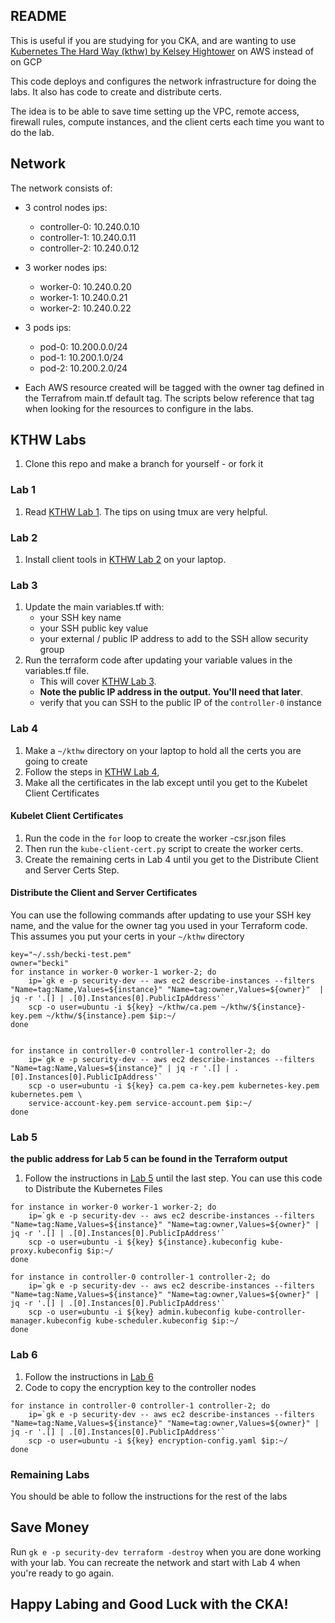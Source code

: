 
## README  

This is useful if you are studying for you CKA, and are wanting to use [Kubernetes The Hard Way (kthw) by Kelsey Hightower](https://github.com/kelseyhightower/kubernetes-the-hard-way) on AWS instead of on GCP

This code deploys and configures the network infrastructure for doing the labs. It also has code to create and distribute certs.  

The idea is to be able to save time setting up the VPC, remote access, firewall rules, compute instances, and the client certs each time you want to do the lab.   

## Network

The network consists of:

* 3 control nodes ips:
   - controller-0: 10.240.0.10
   - controller-1: 10.240.0.11
   - controller-2: 10.240.0.12
* 3 worker nodes ips: 
   - worker-0: 10.240.0.20
   - worker-1: 10.240.0.21
   - worker-2: 10.240.0.22
* 3 pods ips: 
   - pod-0: 10.200.0.0/24
   - pod-1: 10.200.1.0/24
   - pod-2: 10.200.2.0/24 

* Each AWS resource created will be tagged with the owner tag defined in the Terrafrom main.tf default tag. The scripts below reference that tag when looking for the resources to configure in the labs.

## KTHW Labs

1. Clone this repo and make a branch for yourself - or fork it

### Lab 1

1. Read [KTHW Lab 1](https://github.com/kelseyhightower/kubernetes-the-hard-way/blob/master/docs/01-prerequisites.md). The tips on using tmux are very helpful.

### Lab 2

1. Install client tools in [KTHW Lab 2](https://github.com/kelseyhightower/kubernetes-the-hard-way/blob/master/docs/02-client-tools.md) on your laptop.

### Lab 3

1. Update the main variables.tf with: 
   - your SSH key name
   - your SSH public key value
   - your external / public IP address to add to the SSH allow security group
1. Run the terraform code after updating your variable values in the variables.tf file. 
   - This will cover [KTHW Lab 3](https://github.com/kelseyhightower/kubernetes-the-hard-way/blob/master/docs/03-compute-resources.md). 
   - **Note the public IP address in the output. You'll need that later**.
   - verify that you can SSH to the public IP of the `controller-0` instance

### Lab 4

1. Make a `~/kthw` directory on your laptop to hold all the certs you are going to create
1. Follow the steps in [KTHW Lab 4](https://github.com/kelseyhightower/kubernetes-the-hard-way/blob/master/docs/04-certificate-authority.md), 
1. Make all the certificates in the lab except until you get to the Kubelet Client Certificates

#### Kubelet Client Certificates

1. Run the code in the `for` loop to create the worker -csr.json files
1. Then run the `kube-client-cert.py` script to create the worker certs.
1. Create the remaining certs in Lab 4 until you get to the Distribute Client and Server Certs Step. 

#### Distribute the Client and Server Certificates

You can use the following commands after updating to use your SSH key name, and the value for the owner tag you used in your Terraform code. This assumes you put your certs in your `~/kthw` directory
```
key="~/.ssh/becki-test.pem"
owner="becki"
for instance in worker-0 worker-1 worker-2; do
    ip=`gk e -p security-dev -- aws ec2 describe-instances --filters "Name=tag:Name,Values=${instance}" "Name=tag:owner,Values=${owner}"  | jq -r '.[] | .[0].Instances[0].PublicIpAddress'`
    scp -o user=ubuntu -i ${key} ~/kthw/ca.pem ~/kthw/${instance}-key.pem ~/kthw/${instance}.pem $ip:~/
done


for instance in controller-0 controller-1 controller-2; do
    ip=`gk e -p security-dev -- aws ec2 describe-instances --filters "Name=tag:Name,Values=${instance}" | jq -r '.[] | .[0].Instances[0].PublicIpAddress'`
    scp -o user=ubuntu -i ${key} ca.pem ca-key.pem kubernetes-key.pem kubernetes.pem \
    service-account-key.pem service-account.pem $ip:~/
done
```

### Lab 5

 **the public address for Lab 5 can be found in the Terraform output**
1. Follow the instructions in [Lab 5](https://github.com/kelseyhightower/kubernetes-the-hard-way/blob/master/docs/05-kubernetes-configuration-files.md) until the last step. You can use this code to Distribute the Kubernetes Files
```
for instance in worker-0 worker-1 worker-2; do
    ip=`gk e -p security-dev -- aws ec2 describe-instances --filters "Name=tag:Name,Values=${instance}" "Name=tag:owner,Values=${owner}" | jq -r '.[] | .[0].Instances[0].PublicIpAddress'`
    scp -o user=ubuntu -i ${key} ${instance}.kubeconfig kube-proxy.kubeconfig $ip:~/
done

for instance in controller-0 controller-1 controller-2; do
    ip=`gk e -p security-dev -- aws ec2 describe-instances --filters "Name=tag:Name,Values=${instance}" "Name=tag:owner,Values=${owner}" | jq -r '.[] | .[0].Instances[0].PublicIpAddress'`
    scp -o user=ubuntu -i ${key} admin.kubeconfig kube-controller-manager.kubeconfig kube-scheduler.kubeconfig $ip:~/
done
```

### Lab 6

1. Follow the instructions in [Lab 6](https://github.com/kelseyhightower/kubernetes-the-hard-way/blob/master/docs/06-data-encryption-keys.md)
1. Code to copy the encryption key to the controller nodes
```
for instance in controller-0 controller-1 controller-2; do
    ip=`gk e -p security-dev -- aws ec2 describe-instances --filters "Name=tag:Name,Values=${instance}" "Name=tag:owner,Values=${owner}" | jq -r '.[] | .[0].Instances[0].PublicIpAddress'`
    scp -o user=ubuntu -i ${key} encryption-config.yaml $ip:~/
done
```

### Remaining Labs

You should be able to follow the instructions for the rest of the labs

## Save Money

Run `gk e -p security-dev terraform -destroy` when you are done working with your lab. You can recreate the network and start with Lab 4 when you're ready to go again.

## Happy Labing and Good Luck with the CKA!